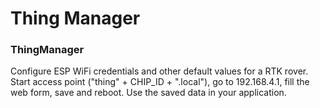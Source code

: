 # Thing Manager
### ThingManager


Configure ESP WiFi credentials and other default values for a RTK rover. 
Start access point ("thing" + CHIP_ID + ".local"), go to 192.168.4.1, fill the web form, save and reboot. 
Use the saved data in your application.
